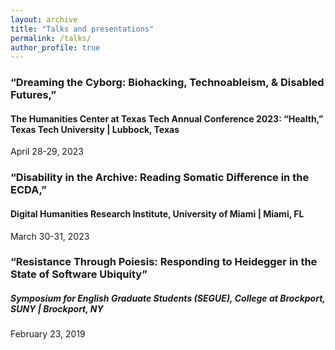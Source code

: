 ```yaml
---
layout: archive
title: "Talks and presentations"
permalink: /talks/
author_profile: true
---
```


### “Dreaming the Cyborg: Biohacking, Technoableism, & Disabled Futures,” 
#### The Humanities Center at Texas Tech Annual Conference 2023: “Health,” Texas Tech University | Lubbock, Texas
April 28-29, 2023

### “Disability in the Archive: Reading Somatic Difference in the ECDA,” 
#### Digital Humanities Research Institute, University of Miami | Miami, FL
March 30-31, 2023

### “Resistance Through Poiesis: Responding to Heidegger in the State of Software Ubiquity”
##### Symposium for English Graduate Students (SEGUE), College at Brockport, SUNY | Brockport, NY
February 23, 2019
